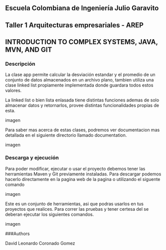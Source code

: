 ## Escuela Colombiana de Ingeniería Julio Garavito 

## Taller 1 Arquitecturas empresariales - AREP
## INTRODUCTION TO COMPLEX SYSTEMS, JAVA, MVN, AND GIT


### Descripción
La clase app  permite calcular la desviación estandar y el promedio de un
conjunto de datos almacenados en un archivo plano, tambien utiliza una clase linked
list propiamente implementada donde guardara todos estos valores.

La linked list o bien lista enlasada tiene distintas funciones ademas de solo almacenar 
datos y retornarlos, provee distintas funcionalidades propias de esta.

imagen

Para saber mas acerca de estas clases, podremos ver documentacion mas detallada  en el  siguiente directorio llamado documentation.

imagen

### Descarga y ejecución

Para poder modificar, ejecutar o usar el proyecto debemos tener las herramientas Maven y Git previamente instaladas.
Para descargar podemos hacerlo directamente en la pagina web de la pagina o utilizando el siguente comando

imagen

Este es un conjunto de herramientas, asi que podras usarlos en tus proyectos que realices. Para correr las pruebas y 
tener certesa del se deberan ejecutar los siguientes comandos.


imagen


###Authors

  David Leonardo Coronado Gomez
  
  




